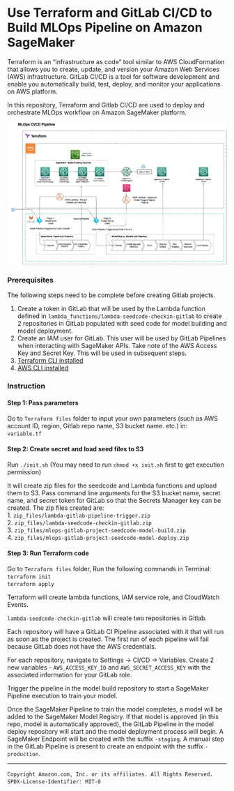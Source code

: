 # Use Terraform and GitLab CI/CD to Build MLOps Pipeline on Amazon SageMaker

Terraform is an “infrastructure as code” tool similar to AWS CloudFormation that allows you to create, update, and version your Amazon Web Services (AWS) infrastructure. GitLab CI/CD is a tool for software development and enable you automatically build, test, deploy, and monitor your applications on AWS platform.

In this repository, Terraform and Gitlab CI/CD are used to deploy and orchestrate MLOps workflow on Amazon SageMaker platform. 


![](img/Terraform_gitlab_pipeline_v3.jpg)

### Prerequisites
The following steps need to be complete before creating Gitlab projects. 
1. Create a token in GitLab that will be used by the Lambda function defined in `lambda_functions/lambda-seedcode-checkin-gitlab` to create 2 repositories in GitLab populated with seed code for model building and model deployment. 
2. Create an IAM user for GitLab. This user will be used by GitLab Pipelines when interacting with SageMaker APIs. Take note of the AWS Access Key and Secret Key. This will be used in subsequent steps.
3. [Terraform CLI installed](https://learn.hashicorp.com/tutorials/terraform/install-cli)
4. [AWS CLI installed](https://docs.aws.amazon.com/cli/latest/userguide/install-cliv2.html)

### Instruction

#### Step 1: Pass parameters
Go to `Terraform files` folder to input your own parameters (such as AWS account ID, region, Gitlab repo name, S3 bucket name. etc.) in:   
`variable.tf`

#### Step 2: Create secret and load seed files to S3
 Run `./init.sh` (You may need to run `chmod +x init.sh` first to get execution permission)
 
 It will create zip files for the seedcode and Lambda functions and upload them to S3. Pass command line arguments for the S3 bucket name, secret name, and secret token for GitLab so that the Secrets Manager key can be created. The zip files created are:  
    1. `zip_files/lambda-gitlab-pipeline-trigger.zip`  
    2. `zip_files/lambda-seedcode-checkin-gitlab.zip`  
    3. `zip_files/mlops-gitlab-project-seedcode-model-build.zip`  
    4. `zip_files/mlops-gitlab-project-seedcode-model-deploy.zip`    

#### Step 3: Run Terraform code
Go to `Terraform files`  folder,  Run the following commands in Terminal:  
`terraform init`  
`terraform apply`  

Terraform will create lambda functions, IAM service role, and CloudWatch Events.

`lambda-seedcode-checkin-gitlab` will create two repositories in Gitlab. 

Each repository will have a GitLab CI Pipeline associated with it that will run as soon as the project is created. The first run of each pipeline will fail because GitLab does not have the AWS credentials. 

For each repository, navigate to Settings -> CI/CD -> Variables.
Create 2 new variables - `AWS_ACCESS_KEY_ID` and `AWS_SECRET_ACCESS_KEY` with the associated information for your GitLab role.

Trigger the pipeline in the model build repository to start a SageMaker Pipeline execution to train your model. 

Once the SageMaker Pipeline to train the model completes, a model will be added to the SageMaker Model Registry. If that model is approved (in this repo, model is automatically approved), the GitLab Pipeline in the model deploy repository will start and the model deployment process will begin. 
A SageMaker Endpoint will be created with the suffix `-staging`. A manual step in the GitLab Pipeline is present to create an endpoint with the suffix `-production`. 

----
`Copyright Amazon.com, Inc. or its affiliates. All Rights Reserved. SPDX-License-Identifier: MIT-0`
